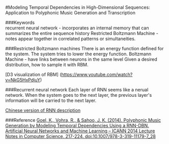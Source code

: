 #Modeling Temporal Dependencies in High-Dimensional Sequences: Application to Polyphonic Music Generation and Transcription


###Keywords  
recurrent neural network - incorporates an internal memory that can summarizes the entire sequence history
Restricted Boltzmann Machine - notes appear together in correlated patterns or simultaneities. 

###Restricted Boltzmann machines 
There is an energy function defined for the system. The system tries to lower the energy function. 
Boltzmann Machine - have links between neurons in the same level
Given a desired distribution, how to sample it with RBM.

[D3 visualization of RBM] (https://www.youtube.com/watch?v=NkG5HxPdjuY)


###Recurrent neural network
Each layer of RNN seems like a nerual network. When the system goes to the next layer, the previous layer's information will be carried to the next layer. 

[Chinese version of RNN description](https://www.youtube.com/watch?v=i-cd3wzsHtw)


###Reference
[Goel, K., Vohra, R., & Sahoo, J. K. (2014). Polyphonic Music Generation by Modeling Temporal Dependencies Using a RNN-DBN. Artificial Neural Networks and Machine Learning – ICANN 2014 Lecture Notes in Computer Science, 217-224. doi:10.1007/978-3-319-11179-7_28](http://www-etud.iro.umontreal.ca/~boulanni/ICML2012.pdf)





